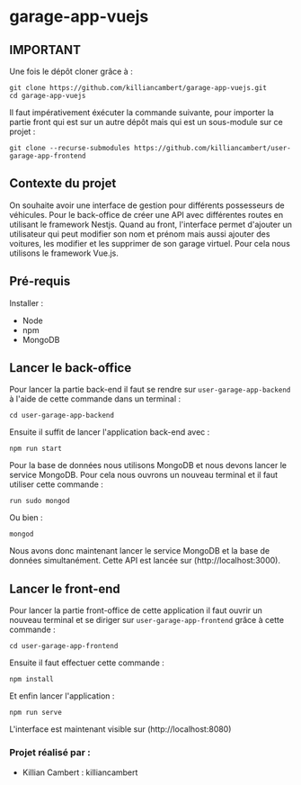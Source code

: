 # garage-app-vuejs

## IMPORTANT

Une fois le dépôt cloner grâce à : 

```
git clone https://github.com/killiancambert/garage-app-vuejs.git
cd garage-app-vuejs
```

Il faut impérativement éxécuter la commande suivante, pour importer la partie front qui est sur un autre dépôt mais qui est un sous-module sur ce projet :

```
git clone --recurse-submodules https://github.com/killiancambert/user-garage-app-frontend
```

## Contexte du projet

On souhaite avoir une interface de gestion pour différents possesseurs de véhicules.
Pour le back-office de créer une API avec différentes routes en utilisant le framework Nestjs.
Quand au front, l'interface permet d'ajouter un utilisateur qui peut modifier son nom et prénom mais aussi ajouter des voitures, les modifier et les supprimer de son garage virtuel.
Pour cela nous utilisons le framework Vue.js.

## Pré-requis

Installer :

- Node
- npm
- MongoDB

## Lancer le back-office

Pour lancer la partie back-end il faut se rendre sur `user-garage-app-backend` à l'aide de cette commande dans un terminal :

```
cd user-garage-app-backend
```

Ensuite il suffit de lancer l'application back-end avec :

```
npm run start
```

Pour la base de données nous utilisons MongoDB et nous devons lancer le service MongoDB.
Pour cela nous ouvrons un nouveau terminal et il faut utiliser cette commande :

```
run sudo mongod
```

Ou bien :

```
mongod
```

Nous avons donc maintenant lancer le service MongoDB et la base de données simultanément.
Cette API est lancée sur (http://localhost:3000).

## Lancer le front-end

Pour lancer la partie front-office de cette application il faut ouvrir un nouveau terminal et se diriger sur `user-garage-app-frontend` grâce à cette commande :

```
cd user-garage-app-frontend
```

Ensuite il faut effectuer cette commande :

```
npm install
```

Et enfin lancer l'application :

```
npm run serve
```

L'interface est maintenant visible sur (http://localhost:8080)

### Projet réalisé par :

- Killian Cambert : killiancambert
